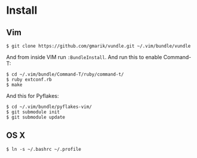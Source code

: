 # Install

## Vim

	$ git clone https://github.com/gmarik/vundle.git ~/.vim/bundle/vundle

And from inside VIM run `:BundleInstall`. And run this to enable
Command-T:

	$ cd ~/.vim/bundle/Command-T/ruby/command-t/
	$ ruby extconf.rb
	$ make

And this for Pyflakes:

	$ cd ~/.vim/bundle/pyflakes-vim/
	$ git submodule init
	$ git submodule update

## OS X

	$ ln -s ~/.bashrc ~/.profile
